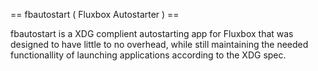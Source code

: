 == fbautostart ( Fluxbox Autostarter ) ==

fbautostart is a XDG complient autostarting app for Fluxbox that was designed to have little to no overhead,
while still maintaining the needed functionallity of launching applications according to the XDG spec.
